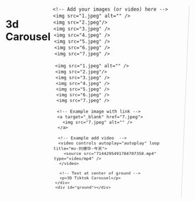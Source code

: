 # 3d Carousel


<!--more-->
<!DOCTYPE html>
<html lang="zh">

<head>
  <meta charset="UTF-8" />
  <meta name="viewport" content="width=device-width,user-scalable=no" />
  <title>3D Carousel</title>
  <style>
    * {
      margin: 0;
      padding: 0;
    }

    html,
    body {
      height: 100%;
      /* for touch screen */
      touch-action: none;
    }

    body {
      overflow: hidden;
      display: -webkit-box;
      display: -ms-flexbox;
      display: flex;

      -webkit-perspective: 1000px;
      perspective: 1000px;
      -webkit-transform-style: preserve-3d;
      transform-style: preserve-3d;
    }

    #drag-container,
    #spin-container {
      position: relative;
      display: -webkit-box;
      display: -ms-flexbox;
      display: flex;
      margin: auto;
      -webkit-transform-style: preserve-3d;
      transform-style: preserve-3d;
      -webkit-transform: rotateX(-10deg);
      transform: rotateX(-10deg);
    }

    #drag-container img,
    #drag-container video {
      -webkit-transform-style: preserve-3d;
      transform-style: preserve-3d;
      position: absolute;
      left: 0;
      top: 0;
      width: 100%;
      height: 100%;
      line-height: 200px;
      font-size: 50px;
      text-align: center;
      -webkit-box-shadow: 0 0 8px #fff;
      box-shadow: 0 0 8px #fff;
      -webkit-box-reflect: below 10px linear-gradient(transparent, transparent, #0005);
    }

    #drag-container img:hover,
    #drag-container video:hover {
      -webkit-box-shadow: 0 0 15px #fffd;
      box-shadow: 0 0 15px #fffd;
      -webkit-box-reflect: below 10px linear-gradient(transparent, transparent, #0007);
    }

    #drag-container p {
      font-family: Serif;
      position: absolute;
      top: 100%;
      left: 50%;
      -webkit-transform: translate(-50%, -50%) rotateX(90deg);
      transform: translate(-50%, -50%) rotateX(90deg);
      color: #F00;
    }

    #ground {
      width: 900px;
      height: 900px;
      position: absolute;
      top: 100%;
      left: 50%;
      -webkit-transform: translate(-50%, -50%) rotateX(90deg);
      transform: translate(-50%, -50%) rotateX(90deg);
      background: -webkit-radial-gradient(center center,
          farthest-side,
          #9993,
          transparent);
    }

    #music-container {
      position: absolute;
      top: 0;
      left: 0;
    }

    @-webkit-keyframes spin {
      from {
        -webkit-transform: rotateY(0deg);
        transform: rotateY(0deg);
      }

      to {
        -webkit-transform: rotateY(360deg);
        transform: rotateY(360deg);
      }
    }

    @keyframes spin {
      from {
        -webkit-transform: rotateY(0deg);
        transform: rotateY(0deg);
      }

      to {
        -webkit-transform: rotateY(360deg);
        transform: rotateY(360deg);
      }
    }

    @-webkit-keyframes spinRevert {
      from {
        -webkit-transform: rotateY(360deg);
        transform: rotateY(360deg);
      }

      to {
        -webkit-transform: rotateY(0deg);
        transform: rotateY(0deg);
      }
    }

    @keyframes spinRevert {
      from {
        -webkit-transform: rotateY(360deg);
        transform: rotateY(360deg);
      }

      to {
        -webkit-transform: rotateY(0deg);
        transform: rotateY(0deg);
      }
    }
  </style>
</head>

<body>
  <div id="drag-container">
    <div id="spin-container">

      <!-- Add your images (or video) here -->
      <img src="1.jpeg" alt="" />
      <img src="2.jpeg"/>
      <img src="3.jpeg" />
      <img src="4.jpeg" />
      <img src="5.jpeg" />
      <img src="6.jpeg" />
      <img src="7.jpeg" />

      <img src="1.jpeg" alt="" />
      <img src="2.jpeg"/>
      <img src="3.jpeg" />
      <img src="4.jpeg" />
      <img src="5.jpeg" />
      <img src="6.jpeg" />
      <img src="7.jpeg" />

      <!-- Example image with link -->
      <a target="_blank" href="7.jpeg">
        <img src="7.jpeg" alt="" />
      </a>

      <!-- Example add video  -->
      <video controls autoplay="autoplay" loop title="mv-刘德华-今天">
        <source src="7144295491784707358.mp4" type="video/mp4" />
      </video>

      <!-- Text at center of ground -->
      <p>3D Tiktok Carousel</p>
    </div>
    <div id="ground"></div>
  </div>

  <div id="music-container"></div>

  <!-- github corner (https://github.com/tholman/github-corners) -->
  <a href="https://github.com/HoangTran0410/3DCarousel" target="_blank" class="github-corner"
    aria-label="View source on GitHub">
    <svg width="80" height="80" viewBox="0 0 250 250" style=" fill: #fff;
          color: #000;
          position: absolute;
          top: 0;
          border: 0;
          right: 0;
        " aria-hidden="true">
      <path d="M0,0 L115,115 L130,115 L142,142 L250,250 L250,0 Z"></path>
      <path
        d="M128.3,109.0 C113.8,99.7 119.0,89.6 119.0,89.6 C122.0,82.7 120.5,78.6 120.5,78.6 C119.2,72.0 123.4,76.3 123.4,76.3 C127.3,80.9 125.5,87.3 125.5,87.3 C122.9,97.6 130.6,101.9 134.4,103.2"
        fill="currentColor" style="transform-origin: 130px 106px" class="octo-arm"></path>
      <path
        d="M115.0,115.0 C114.9,115.1 118.7,116.5 119.8,115.4 L133.7,101.6 C136.9,99.2 139.9,98.4 142.2,98.6 C133.8,88.0 127.5,74.4 143.8,58.0 C148.5,53.4 154.0,51.2 159.7,51.0 C160.3,49.4 163.2,43.6 171.4,40.1 C171.4,40.1 176.1,42.5 178.8,56.2 C183.1,58.6 187.2,61.8 190.9,65.4 C194.5,69.0 197.7,73.2 200.1,77.6 C213.8,80.2 216.3,84.9 216.3,84.9 C212.7,93.1 206.9,96.0 205.4,96.6 C205.1,102.4 203.0,107.8 198.3,112.5 C181.9,128.9 168.3,122.5 157.7,114.1 C157.9,116.9 156.7,120.9 152.7,124.9 L141.0,136.5 C139.8,137.7 141.6,141.9 141.8,141.8 Z"
        fill="currentColor" class="octo-body"></path>
    </svg></a>
  <style>
    .github-corner:hover .octo-arm {
      animation: octocat-wave 560ms ease-in-out;
    }

    @keyframes octocat-wave {

      0%,
      100% {
        transform: rotate(0);
      }

      20%,
      60% {
        transform: rotate(-25deg);
      }

      40%,
      80% {
        transform: rotate(10deg);
      }
    }

    @media (max-width: 500px) {
      .github-corner:hover .octo-arm {
        animation: none;
      }

      .github-corner .octo-arm {
        animation: octocat-wave 560ms ease-in-out;
      }
    }
  </style>

  <script>
    // Author: Hoang Tran (https://www.facebook.com/profile.php?id=100004848287494)
    // Github verson (1 file .html): https://github.com/HoangTran0410/3DCarousel/blob/master/index.html

    // You can change global variables here:
    var radius = 240; // how big of the radius
    var autoRotate = true; // auto rotate or not
    var rotateSpeed = -60; // unit: seconds/360 degrees
    var imgWidth = 120; // width of images (unit: px)
    var imgHeight = 170; // height of images (unit: px)

    // Link of background music - set 'null' if you dont want to play background music
    var bgMusicURL = "";
    var bgMusicControls = true; // Show UI music control

    /*
   NOTE:
     + imgWidth, imgHeight will work for video
     + if imgWidth, imgHeight too small, play/pause button in <video> will be hidden
     + Music link are taken from: https://hoangtran0410.github.io/Visualyze-design-your-own-/?theme=HauMaster&playlist=1&song=1&background=28
     + Custom from code in tiktok video  https://www.facebook.com/J2TEAM.ManhTuan/videos/1353367338135935/
    */

    // ===================== start =======================
    setTimeout(init, 100);

    var odrag = document.getElementById("drag-container");
    var ospin = document.getElementById("spin-container");
    var aImg = ospin.getElementsByTagName("img");
    var aVid = ospin.getElementsByTagName("video");
    var aEle = [...aImg, ...aVid]; // combine 2 arrays

    // Size of images
    ospin.style.width = imgWidth + "px";
    ospin.style.height = imgHeight + "px";

    // Size of ground - depend on radius
    var ground = document.getElementById("ground");
    ground.style.width = radius * 3 + "px";
    ground.style.height = radius * 3 + "px";

    function init(delayTime) {
      for (var i = 0; i < aEle.length; i++) {
        aEle[i].style.transform =
          "rotateY(" +
          i * (360 / aEle.length) +
          "deg) translateZ(" +
          radius +
          "px)";
        aEle[i].style.transition = "transform 1s";
        aEle[i].style.transitionDelay =
          delayTime || (aEle.length - i) / 4 + "s";
      }
    }

    function applyTranform(obj) {
      // Constrain the angle of camera (between 0 and 180)
      if (tY > 180) tY = 180;
      if (tY < 0) tY = 0;

      // Apply the angle
      obj.style.transform = "rotateX(" + -tY + "deg) rotateY(" + tX + "deg)";
    }

    function playSpin(yes) {
      ospin.style.animationPlayState = yes ? "running" : "paused";
    }

    var sX,
      sY,
      nX,
      nY,
      desX = 0,
      desY = 0,
      tX = 0,
      tY = 10;

    // auto spin
    if (autoRotate) {
      var animationName = rotateSpeed > 0 ? "spin" : "spinRevert";
      ospin.style.animation = `${animationName} ${Math.abs(
        rotateSpeed
      )}s infinite linear`;
    }

    // add background music
    if (bgMusicURL) {
      document.getElementById("music-container").innerHTML +=
        '<audio src="${bgMusicURL}" ${bgMusicControls ? "controls" : ""} autoplay loop>' +
        "<p>If you are reading this, it is because your browser does not support the audio element.</p>" +
        "</audio>";
    }

    // setup events
    document.onpointerdown = function (e) {
      clearInterval(odrag.timer);
      e = e || window.event;
      var sX = e.clientX,
        sY = e.clientY;

      this.onpointermove = function (e) {
        e = e || window.event;
        var nX = e.clientX,
          nY = e.clientY;
        desX = nX - sX;
        desY = nY - sY;
        tX += desX * 0.1;
        tY += desY * 0.1;
        applyTranform(odrag);
        sX = nX;
        sY = nY;
      };

      this.onpointerup = function (e) {
        odrag.timer = setInterval(function () {
          desX *= 0.95;
          desY *= 0.95;
          tX += desX * 0.1;
          tY += desY * 0.1;
          applyTranform(odrag);
          playSpin(false);
          if (Math.abs(desX) < 0.5 && Math.abs(desY) < 0.5) {
            clearInterval(odrag.timer);
            playSpin(true);
          }
        }, 17);
        this.onpointermove = this.onpointerup = null;
      };

      return false;
    };

    document.onmousewheel = function (e) {
      e = e || window.event;
      var d = e.wheelDelta / 20 || -e.detail;
      radius += d;
      init(1);
    };
  </script>
</body>

</html>

---

> 作者: [geekswg](https://geekswg.github.io)  
> URL: https://geekswg.github.io/funs/3d-carousel/  


